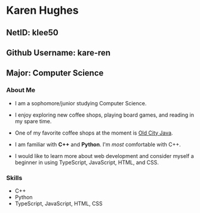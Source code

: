 # Karen Hughes
## NetID: klee50
## Github Username: kare-ren
## Major: Computer Science

### About Me
- I am a sophomore/junior studying Computer Science.
- I enjoy exploring new coffee shops, playing board games, and reading in my spare time.
- One of my favorite coffee shops at the moment is [Old City Java](https://oldcityjava.com).

- I am familiar with **C++** and **Python**. I'm *most* comfortable with C++. 
- I would like to learn more about web development and consider myself a beginner in using TypeScript, JavaScript, HTML, and CSS.

### Skills
- C++
- Python
- TypeScript, JavaScript, HTML, CSS
